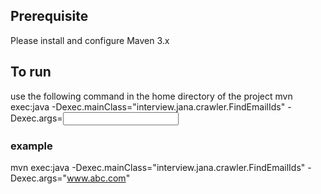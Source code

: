## Prerequisite 
Please install and configure Maven 3.x 
## To run
use the following command in the home directory of the project
mvn exec:java -Dexec.mainClass="interview.jana.crawler.FindEmailIds" -Dexec.args=<input>
### example
mvn exec:java -Dexec.mainClass="interview.jana.crawler.FindEmailIds" -Dexec.args="www.abc.com"

